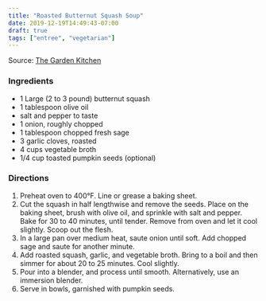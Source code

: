 ```yaml
---
title: "Roasted Butternut Squash Soup"
date: 2019-12-19T14:49:43-07:00
draft: true
tags: ["entree", "vegetarian"]
---
```


Source: [The Garden Kitchen](https://www.thegardenkitchen.org)

### Ingredients
- 1 Large (2 to 3 pound) butternut squash
- 1 tablespoon olive oil
- salt and pepper to taste
- 1 onion, roughly chopped
- 1 tablespoon chopped fresh sage
- 3 garlic cloves, roasted
- 4 cups vegetable broth
- 1/4 cup toasted pumpkin seeds (optional)

### Directions
1. Preheat oven to 400°F. Line or grease a baking sheet. 
2. Cut the squash in half lengthwise and remove the seeds. Place on the baking sheet, brush with olive oil, and sprinkle with salt and pepper. Bake for 30 to 40 minutes, until tender. Remove from oven and let it cool slightly. Scoop out the flesh. 
3. In a large pan over medium heat, saute onion until soft. Add chopped sage and saute for another minute. 
4. Add roasted squash, garlic, and vegetable broth. Bring to a boil and then simmer for about 20 to 25 minutes. Cool slightly. 
5. Pour into a blender, and process until smooth. Alternatively, use an immersion blender. 
6. Serve in bowls, garnished with pumpkin seeds. 
